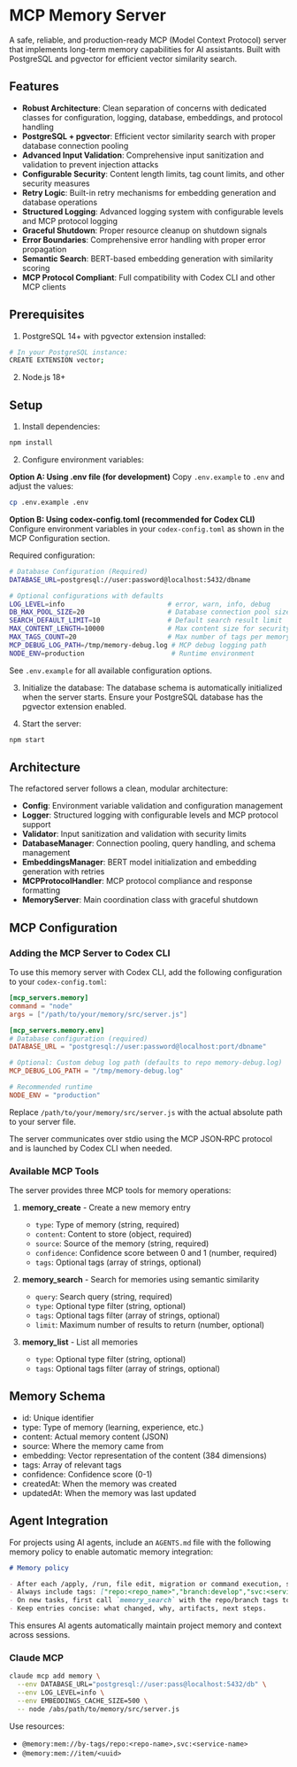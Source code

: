 # MCP Memory Server

A safe, reliable, and production-ready MCP (Model Context Protocol) server that implements long-term memory capabilities for AI assistants. Built with PostgreSQL and pgvector for efficient vector similarity search.

## Features

- **Robust Architecture**: Clean separation of concerns with dedicated classes for configuration, logging, database, embeddings, and protocol handling
- **PostgreSQL + pgvector**: Efficient vector similarity search with proper database connection pooling
- **Advanced Input Validation**: Comprehensive input sanitization and validation to prevent injection attacks
- **Configurable Security**: Content length limits, tag count limits, and other security measures
- **Retry Logic**: Built-in retry mechanisms for embedding generation and database operations
- **Structured Logging**: Advanced logging system with configurable levels and MCP protocol logging
- **Graceful Shutdown**: Proper resource cleanup on shutdown signals
- **Error Boundaries**: Comprehensive error handling with proper error propagation
- **Semantic Search**: BERT-based embedding generation with similarity scoring
- **MCP Protocol Compliant**: Full compatibility with Codex CLI and other MCP clients

## Prerequisites

1. PostgreSQL 14+ with pgvector extension installed:

```bash
# In your PostgreSQL instance:
CREATE EXTENSION vector;
```

2. Node.js 18+

## Setup

1. Install dependencies:

```bash
npm install
```

2. Configure environment variables:

**Option A: Using .env file (for development)**
Copy `.env.example` to `.env` and adjust the values:

```bash
cp .env.example .env
```

**Option B: Using codex-config.toml (recommended for Codex CLI)**
Configure environment variables in your `codex-config.toml` as shown in the MCP Configuration section.

Required configuration:

```bash
# Database Configuration (Required)
DATABASE_URL=postgresql://user:password@localhost:5432/dbname

# Optional configurations with defaults
LOG_LEVEL=info                          # error, warn, info, debug
DB_MAX_POOL_SIZE=20                     # Database connection pool size
SEARCH_DEFAULT_LIMIT=10                 # Default search result limit
MAX_CONTENT_LENGTH=10000                # Max content size for security
MAX_TAGS_COUNT=20                       # Max number of tags per memory
MCP_DEBUG_LOG_PATH=/tmp/memory-debug.log # MCP debug logging path
NODE_ENV=production                      # Runtime environment
```

See `.env.example` for all available configuration options.

3. Initialize the database:
   The database schema is automatically initialized when the server starts. Ensure your PostgreSQL database has the pgvector extension enabled.

4. Start the server:

```bash
npm start
```

## Architecture

The refactored server follows a clean, modular architecture:

- **Config**: Environment variable validation and configuration management
- **Logger**: Structured logging with configurable levels and MCP protocol support
- **Validator**: Input sanitization and validation with security limits
- **DatabaseManager**: Connection pooling, query handling, and schema management
- **EmbeddingsManager**: BERT model initialization and embedding generation with retries
- **MCPProtocolHandler**: MCP protocol compliance and response formatting
- **MemoryServer**: Main coordination class with graceful shutdown

## MCP Configuration

### Adding the MCP Server to Codex CLI

To use this memory server with Codex CLI, add the following configuration to your `codex-config.toml`:

```toml
[mcp_servers.memory]
command = "node"
args = ["/path/to/your/memory/src/server.js"]

[mcp_servers.memory.env]
# Database configuration (required)
DATABASE_URL = "postgresql://user:password@localhost:port/dbname"

# Optional: Custom debug log path (defaults to repo memory-debug.log)
MCP_DEBUG_LOG_PATH = "/tmp/memory-debug.log"

# Recommended runtime
NODE_ENV = "production"
```

Replace `/path/to/your/memory/src/server.js` with the actual absolute path to your server file.

The server communicates over stdio using the MCP JSON‑RPC protocol and is launched by Codex CLI when needed.

### Available MCP Tools

The server provides three MCP tools for memory operations:

1. **memory_create** - Create a new memory entry
   - `type`: Type of memory (string, required)
   - `content`: Content to store (object, required)
   - `source`: Source of the memory (string, required)
   - `confidence`: Confidence score between 0 and 1 (number, required)
   - `tags`: Optional tags (array of strings, optional)

2. **memory_search** - Search for memories using semantic similarity
   - `query`: Search query (string, required)
   - `type`: Optional type filter (string, optional)
   - `tags`: Optional tags filter (array of strings, optional)
   - `limit`: Maximum number of results to return (number, optional)

3. **memory_list** - List all memories
   - `type`: Optional type filter (string, optional)
   - `tags`: Optional tags filter (array of strings, optional)

## Memory Schema

- id: Unique identifier
- type: Type of memory (learning, experience, etc.)
- content: Actual memory content (JSON)
- source: Where the memory came from
- embedding: Vector representation of the content (384 dimensions)
- tags: Array of relevant tags
- confidence: Confidence score (0-1)
- createdAt: When the memory was created
- updatedAt: When the memory was last updated

## Agent Integration

For projects using AI agents, include an `AGENTS.md` file with the following memory policy to enable automatic memory integration:

```markdown
# Memory policy

- After each /apply, /run, file edit, migration or command execution, summarize changes and call MCP tool `memory_create`.
- Always include tags: ["repo:<repo_name>","branch:develop","svc:<service_name>"] (adjust per project).
- On new tasks, first call `memory_search` with the repo/branch tags to recall last context.
- Keep entries concise: what changed, why, artifacts, next steps.
```

This ensures AI agents automatically maintain project memory and context across sessions.

### Claude MCP

```bash
claude mcp add memory \
  --env DATABASE_URL="postgresql://user:pass@localhost:5432/db" \
  --env LOG_LEVEL=info \
  --env EMBEDDINGS_CACHE_SIZE=500 \
  -- node /abs/path/to/memory/src/server.js
```

Use resources:

- `@memory:mem://by-tags/repo:<repo-name>,svc:<service-name>`
- `@memory:mem://item/<uuid>`
